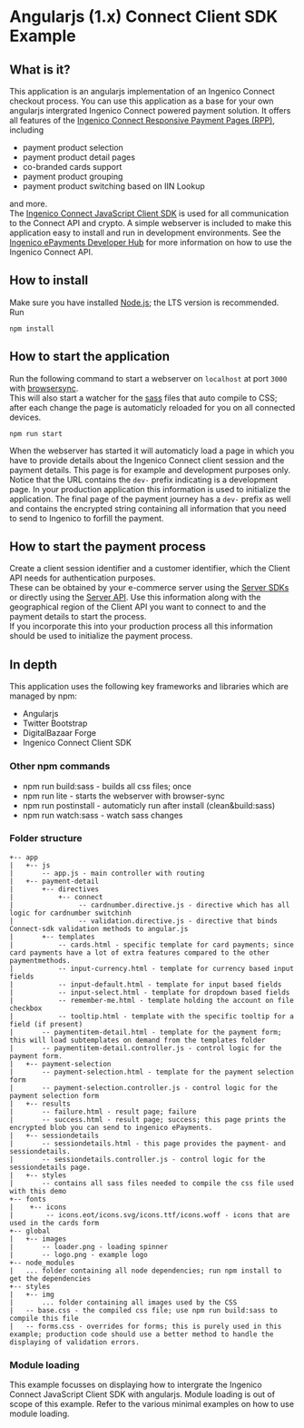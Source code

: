 # Angularjs (1.x) Connect Client SDK Example

## What is it?

This application is an angularjs implementation of an Ingenico Connect checkout process. You can use this application as a base for your own angularjs intergrated Ingenico Connect powered payment solution.
It offers all features of the [Ingenico Connect Responsive Payment Pages (RPP)](https://epayments.developer-ingenico.com/documentation/hosted-payment-pages/), including
* payment product selection
* payment product detail pages
* co-branded cards support
* payment product grouping
* payment product switching based on IIN Lookup

and more.  
The [Ingenico Connect JavaScript Client SDK](https://github.com/Ingenico-ePayments/connect-sdk-client-js) is used for all communication to the Connect API and crypto. A simple webserver is included to make this application easy to install and run in development environments. See the [Ingenico ePayments Developer Hub](https://epayments.developer-ingenico.com/documentation/sdk/mobile/javascript/) for more information on how to use the Ingenico Connect API.

## How to install

Make sure you have installed [Node.js](https://nodejs.org/en/); the LTS version is recommended. Run

    npm install

## How to start the application

Run the following command to start a webserver on `localhost` at port `3000` with [browsersync](https://www.browsersync.io/).  
This will also start a watcher for the [sass](http://sass-lang.com/) files that auto compile to CSS; after each change the page is automaticly reloaded for you on all connected devices.

    npm run start

When the webserver has started it will automaticly load a page in which you have to provide details about the Ingenico Connect client session and the payment details. This page is for example and development purposes only. Notice that the URL contains the `dev-` prefix indicating is a development page. In your production application this information is used to initialize the application.
The final page of the payment journey has a `dev-` prefix as well and contains the encrypted string containing all information that you need to send to Ingenico to forfill the payment.

## How to start the payment process

Create a client session identifier and a customer identifier, which the Client API needs for authentication purposes.  
These can be obtained by your e-commerce server using the [Server SDKs](https://epayments.developer-ingenico.com/documentation/sdk/server/) or directly using the [Server API](https://epayments-api.developer-ingenico.com/s2sapi/v1/). Use this information along with the geographical region of the Client API you want to connect to and the payment details to start the process.  
If you incorporate this into your production process all this information should be used to initialize the payment process.

## In depth

This application uses the following key frameworks and libraries which are managed by npm:
* Angularjs
* Twitter Bootstrap
* DigitalBazaar Forge
* Ingenico Connect Client SDK 

### Other npm commands

* npm run build:sass - builds all css files; once
* npm run lite - starts the webserver with browser-sync
* npm run postinstall - automaticly run after install (clean&build:sass)
* npm run watch:sass - watch sass changes

### Folder structure

```
+-- app
|   +-- js
|       -- app.js - main controller with routing
|   +-- payment-detail
|       +-- directives
|           +-- connect
|                -- cardnumber.directive.js - directive which has all logic for cardnumber switchinh
|                -- validation.directive.js - directive that binds Connect-sdk validation methods to angular.js 
|       +-- templates
|           -- cards.html - specific template for card payments; since card payments have a lot of extra features compared to the other paymentmethods.
|           -- input-currency.html - template for currency based input fields
|           -- input-default.html - template for input based fields
|           -- input-select.html - template for dropdown based fields
|           -- remember-me.html - template holding the account on file checkbox
|           -- tooltip.html - template with the specific tooltip for a field (if present)
|       -- paymentitem-detail.html - template for the payment form; this will load subtemplates on demand from the templates folder
|       -- paymentitem-detail.controller.js - control logic for the payment form.
|   +-- payment-selection
|       -- payment-selection.html - template for the payment selection form
|       -- payment-selection.controller.js - control logic for the payment selection form
|   +-- results
|       -- failure.html - result page; failure
|       -- success.html - result page; success; this page prints the encrypted blob you can send to ingenico ePayments.
|   +-- sessiondetails
|       -- sessiondetails.html - this page provides the payment- and sessiondetails.
|       -- sessiondetails.controller.js - control logic for the sessiondetails page.
|   +-- styles
|       -- contains all sass files needed to compile the css file used with this demo
+-- fonts
|    +-- icons
|        -- icons.eot/icons.svg/icons.ttf/icons.woff - icons that are used in the cards form 
+-- global
|   +-- images
|       -- loader.png - loading spinner
|       -- logo.png - example logo 
+-- node_modules
|   ... folder containing all node dependencies; run npm install to get the dependencies
+-- styles
|   +-- img
|       ... folder containing all images used by the CSS
|   -- base.css - the compiled css file; use npm run build:sass to compile this file
|   -- forms.css - overrides for forms; this is purely used in this example; production code should use a better method to handle the displaying of validation errors. 
```

### Module loading

This example focusses on displaying how to intergrate the Ingenico Connect JavaScript Client SDK with angularjs. Module loading is out of scope of this example. 
Refer to the various minimal examples on how to use module loading.
